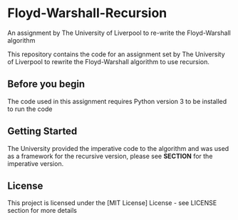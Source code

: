 # Floyd-Warshall-Recursion
An assignment by The University of Liverpool to re-write the Floyd-Warshall algorithm


This repository contains the code for an assignment set by The University of Liverpool to rewrite the Floyd-Warshall algorithm to use recursion.

**Before you begin**
------------

The code used in this assignment requires Python version 3 to be installed to run the code

**Getting Started**
------------

The University provided the imperative code to the algorithm and was used as a framework for the recursive version, please see **SECTION** for the imperative version.

**License**
------------

This project is licensed under the [MIT License] License - see LICENSE section for more details
